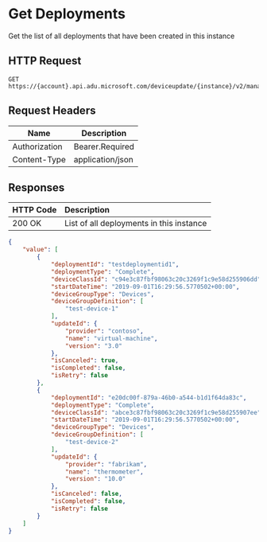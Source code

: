 # Get Deployments

Get the list of all deployments that have been created in this instance

## HTTP Request

```http
GET https://{account}.api.adu.microsoft.com/deviceupdate/{instance}/v2/management/deployments
```

## Request Headers

Name|Description
----|------|
Authorization| Bearer.Required
Content-Type | application/json

## Responses

|   HTTP Code   |   Description  |
| :--------- | :---- |
|  200 OK | List of all deployments in this instance |

```json
{
    "value": [
        {
            "deploymentId": "testdeploymentid1",
            "deploymentType": "Complete",
            "deviceClassId": "c94e3c87fbf98063c20c3269f1c9e58d255906dd",
            "startDateTime": "2019-09-01T16:29:56.5770502+00:00",
            "deviceGroupType": "Devices",
            "deviceGroupDefinition": [
                "test-device-1"
            ],
            "updateId": {
                "provider": "contoso",
                "name": "virtual-machine",
                "version": "3.0"
            },
            "isCanceled": true,
            "isCompleted": false,
            "isRetry": false
        },
        {
            "deploymentId": "e20dc00f-879a-46b0-a544-b1d1f64da83c",
            "deploymentType": "Complete",
            "deviceClassId": "abce3c87fbf98063c20c3269f1c9e58d255907ee",
            "startDateTime": "2019-09-01T16:29:56.5770502+00:00",
            "deviceGroupType": "Devices",
            "deviceGroupDefinition": [
                "test-device-2"
            ],
            "updateId": {
                "provider": "fabrikam",
                "name": "thermometer",
                "version": "10.0"
            },
            "isCanceled": false,
            "isCompleted": false,
            "isRetry": false
        }
    ]
}
```
